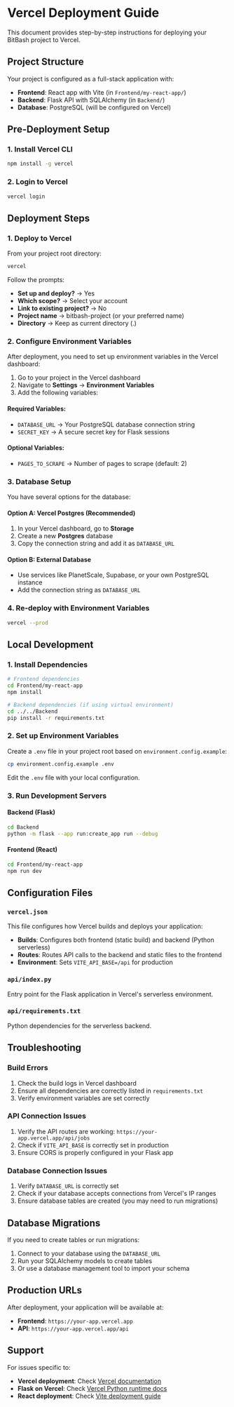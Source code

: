 # Vercel Deployment Guide

This document provides step-by-step instructions for deploying your BitBash project to Vercel.

## Project Structure

Your project is configured as a full-stack application with:
- **Frontend**: React app with Vite (in `Frontend/my-react-app/`)
- **Backend**: Flask API with SQLAlchemy (in `Backend/`)
- **Database**: PostgreSQL (will be configured on Vercel)

## Pre-Deployment Setup

### 1. Install Vercel CLI
```bash
npm install -g vercel
```

### 2. Login to Vercel
```bash
vercel login
```

## Deployment Steps

### 1. Deploy to Vercel
From your project root directory:
```bash
vercel
```

Follow the prompts:
- **Set up and deploy?** → Yes
- **Which scope?** → Select your account
- **Link to existing project?** → No
- **Project name** → bitbash-project (or your preferred name)
- **Directory** → Keep as current directory (.)

### 2. Configure Environment Variables

After deployment, you need to set up environment variables in the Vercel dashboard:

1. Go to your project in the Vercel dashboard
2. Navigate to **Settings** → **Environment Variables**
3. Add the following variables:

#### Required Variables:
- `DATABASE_URL` → Your PostgreSQL database connection string
- `SECRET_KEY` → A secure secret key for Flask sessions

#### Optional Variables:
- `PAGES_TO_SCRAPE` → Number of pages to scrape (default: 2)

### 3. Database Setup

You have several options for the database:

#### Option A: Vercel Postgres (Recommended)
1. In your Vercel dashboard, go to **Storage**
2. Create a new **Postgres** database
3. Copy the connection string and add it as `DATABASE_URL`

#### Option B: External Database
- Use services like PlanetScale, Supabase, or your own PostgreSQL instance
- Add the connection string as `DATABASE_URL`

### 4. Re-deploy with Environment Variables
```bash
vercel --prod
```

## Local Development

### 1. Install Dependencies
```bash
# Frontend dependencies
cd Frontend/my-react-app
npm install

# Backend dependencies (if using virtual environment)
cd ../../Backend
pip install -r requirements.txt
```

### 2. Set up Environment Variables
Create a `.env` file in your project root based on `environment.config.example`:
```bash
cp environment.config.example .env
```

Edit the `.env` file with your local configuration.

### 3. Run Development Servers

#### Backend (Flask)
```bash
cd Backend
python -m flask --app run:create_app run --debug
```

#### Frontend (React)
```bash
cd Frontend/my-react-app
npm run dev
```

## Configuration Files

### `vercel.json`
This file configures how Vercel builds and deploys your application:
- **Builds**: Configures both frontend (static build) and backend (Python serverless)
- **Routes**: Routes API calls to the backend and static files to the frontend
- **Environment**: Sets `VITE_API_BASE=/api` for production

### `api/index.py`
Entry point for the Flask application in Vercel's serverless environment.

### `api/requirements.txt`
Python dependencies for the serverless backend.

## Troubleshooting

### Build Errors
1. Check the build logs in Vercel dashboard
2. Ensure all dependencies are correctly listed in `requirements.txt`
3. Verify environment variables are set correctly

### API Connection Issues
1. Verify the API routes are working: `https://your-app.vercel.app/api/jobs`
2. Check if `VITE_API_BASE` is correctly set in production
3. Ensure CORS is properly configured in your Flask app

### Database Connection Issues
1. Verify `DATABASE_URL` is correctly set
2. Check if your database accepts connections from Vercel's IP ranges
3. Ensure database tables are created (you may need to run migrations)

## Database Migrations

If you need to create tables or run migrations:

1. Connect to your database using the `DATABASE_URL`
2. Run your SQLAlchemy models to create tables
3. Or use a database management tool to import your schema

## Production URLs

After deployment, your application will be available at:
- **Frontend**: `https://your-app.vercel.app`
- **API**: `https://your-app.vercel.app/api`

## Support

For issues specific to:
- **Vercel deployment**: Check [Vercel documentation](https://vercel.com/docs)
- **Flask on Vercel**: Check [Vercel Python runtime docs](https://vercel.com/docs/functions/serverless-functions/runtimes/python)
- **React deployment**: Check [Vite deployment guide](https://vitejs.dev/guide/static-deploy.html) 